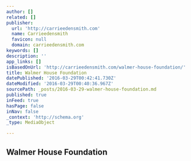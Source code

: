```yaml
---
author: []
related: []
publisher:
  url: 'http://carrieedensmith.com'
  name: Carrieedensmith
  favicon: null
  domain: carrieedensmith.com
keywords: []
description: ''
app_links: []
isBasedOnUrl: 'http://carrieedensmith.com/walmer-house-foundation/'
title: Walmer House Foundation
datePublished: '2016-03-29T00:42:41.730Z'
dateModified: '2016-03-29T00:40:36.967Z'
sourcePath: _posts/2016-03-29-walmer-house-foundation.md
published: true
inFeed: true
hasPage: false
inNav: false
_context: 'http://schema.org'
_type: MediaObject

---
```

<article style=""><h1>Walmer House Foundation</h1></article>